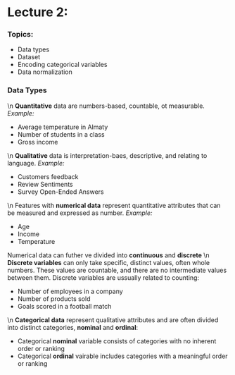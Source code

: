 <h1>Lecture 2:</h1>

<h3>Topics:</h3>
<ul>
  <li>Data types</li>
  <li>Dataset</li>
  <li>Encoding categorical variables</li>
  <li>Data normalization</li>
</ul>



<h3>Data Types</h3>
\n
<b>Quantitative</b> data are numbers-based, countable, ot measurable.
<i>Example:</i>
<ul>
  <li>Average temperature in Almaty</li>
  <li>Number of students in a class</li>
  <li>Gross income</li>
</ul>
\n
<b>Qualitative</b> data is interpretation-baes, descriptive, and relating to language.
<i>Example:</i>
<ul>
  <li>Customers feedback</li>
  <li>Review Sentiments</li>
  <li>Survey Open-Ended Answers</li>
</ul>
\n
Features with <b>numerical data</b> represent quantitative attributes that can be measured and expressed as number.
<i>Example:</i>
<ul>
  <li>Age</li>
  <li>Income</li>
  <li>Temperature</li>
</ul>
Numerical data can futher ve divided into <b>continuous</b> and <b>discrete</b>
\n
<b>Discrete variables</b> can only take specific, distinct values, often whole numbers. These values are countable, and there are no intermediate values between them. Discrete variables are ussually related to counting:
<ul>
  <li>Number of employees in a company</li>
  <li>Number of products sold</li>
  <li>Goals scored in a football match</li>
</ul>
\n
<b>Categorical data</b> represent qualitative attributes and are often divided into distinct categories, <b>nominal</b> and <b>ordinal</b>:
<ul>
  <li>Categorical <b>nominal</b> variable consists of categories with no inherent order or ranking</li>
  <li>Categorical <b>ordinal</b> vairable includes categories with a meaningful order or ranking</li>
</ul>
